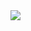 
<picture>
  <source 
    srcset="https://github-readme-stats.vercel.app/api/top-langs?username=ztirk&theme=dark&langs_count=10&layout=compact&hide_border=true"
    media="(prefers-color-scheme: dark)"
  />
  <source
    srcset="https://github-readme-stats.vercel.app/api/top-langs?username=ztirk&langs_count=10&layout=compact&hide_border=true"
    media="(prefers-color-scheme: light), (prefers-color-scheme: no-preference)"
  />
   <img src="https://github-readme-stats.vercel.app/api/top-langs?username=ztirk&langs_count=10&layout=compact&hide_border=true" />
</picture>
